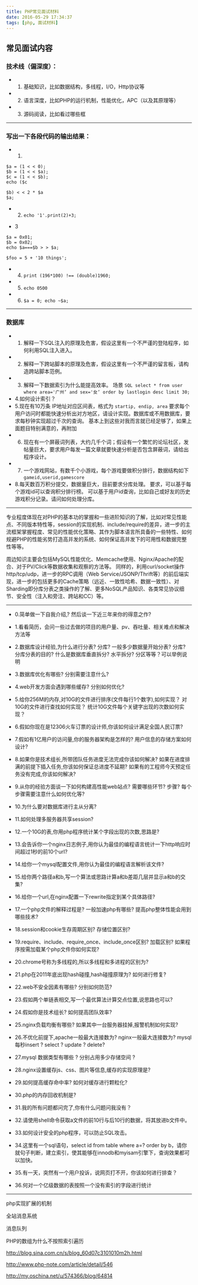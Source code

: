 ```yaml
---
title: PHP常见面试材料
date: 2016-05-29 17:34:37
tags: [php, 面试材料]
---
```


## 常见面试内容

### 技术线（偏深度）：
* 1. 基础知识，比如数据结构，多线程，I/O，Http协议等
* 2. 语言深度，比如PHP的运行机制，性能优化，APC（以及其原理等）
* 3. 源码阅读，比如看过哪些框
---
### 写出一下各段代码的输出结果：
* 1.
```
$a = (1 < < 0);
$b = (1 < < $a);
$c = (1 < < $b);
echo ($c

$b) < < 2 * $a
$a;
```
* 2. `echo '1'.print(2)+3; `

* 3
```
$a = 0x01;
$b = 0x02;
echo $a===$b > > $a;

$foo = 5 + '10 things';
```

* 4. `print (196*100) !== (double)1960;`

* 5. `echo 0500`

* 6. `$a = 0; echo ~$a;`
---
### 数据库

* 1. 解释一下SQL注入的原理及危害，假设这里有一个不严谨的登陆程序，如何利用SQL注入进入。
* 2. 解释一下跨站脚本的原理及危害，假设这里有一个不严谨的留言板，请构造跨站脚本范例。
* 3. 解释一下数据索引为什么能提高效率。
场景 `SQL select * from user where area='广州‘ and sex='女‘ order by lastlogin desc limit 30;`
* 4.如何设计索引？
* 5.现在有10万条 IP地址对应区间表，格式为 `startip, endip, area`
要求每个用户访问时都能快速分析出对方地区，请设计实现。数据库或不用数据库，要求每秒钟实现超过千次的查询。
基本上到这些对我而言就已经足够了，如果上面题目特别满意的，再附加
* 6. 现在有一个屏蔽词列表，大约几千个词；假设有一个繁忙的论坛社区，发帖量巨大，要求用户每发一篇文章就要快速分析是否包含屏蔽词，请给出程序设计。
* 7. 一个游戏网站，有数千个小游戏，每个游戏要做积分排行，数据结构如下
`gameid,userid,gamescore`
* 8.每天数百万积分提交，数据量巨大，目前要求分库处理。
要求，可以基于每个游戏id可以查询积分排行榜。 可以基于用户id查询，比如自己或好友的历史游戏积分记录。请问如何处理分库。
---

专业程度体现在对PHP的基本功的掌握和一些进阶知识的了解，比如对常见性能点、不同版本特性等，session的实现机制、include/require的差异，进一步的主流框架掌握程度、常见的性能优化策略、其作为脚本语言所具备的一些特性、如何规避PHP的性能劣势打造高并发的系统、如何保证高并发下的可用性和数据完整性等等。

周边知识主要会包括MySQL性能优化、Memcache使用、Nginx/Apache的配合、对于PV/Click等数据收集和观察的方法等。 同样的，利用curl/socket操作http/tcp/udp，进一步的RPC调用（Web Service/JSONP/Thrift等）的前后端实现，进一步的包括更多的Cache策略（远近、一致性哈希、数据一致性）、对Sharding即分库分表之类操作的了解、更多NoSQL产品知识、各类常见协议细节、安全性（注入和旁注、跨站和CC）等。

---

* 0.简单做一下自我介绍,? 然后谈一下近三年来你的得意之作?
* 1.看看简历，会问一些过去做的项目的用户量、pv、吞吐量、相关难点和解决方法等
* 2.数据库设计经验,为什么进行分表? 分库?
一般多少数据量开始分表? 分库? 分库分表的目的? 什么是数据库垂直拆分? 水平拆分? 分区等等？可以举例说明
* 3.数据库优化有哪些? 分别需要注意什么?
* 4.web开发方面会遇到哪些缓存? 分别如何优化?
* 5.给你256M的内存,对10G的文件进行排序(文件每行1个数字),如何实现？
对10G的文件进行查找如何实现？
统计10G文件每个关键字出现的次数如何实现？
* 6.假如你现在是12306火车订票的设计师,你该如何设计满足全国人民订票?
* 7.假如有1亿用户的访问量,你的服务器架构是怎样的? 用户信息的存储方案如何设计?
* 8.如果你是技术组长,所带团队任务进度无法完成你该如何解决?
如果在进度排满的前提下插入任务,你该如何保证总进度不延期?
如果有的工程师今天预定任务没有完成,你该如何解决?
* 9.从你的经验方面谈一下如何构建高性能web站点? 需要哪些环节? 步骤? 每个步骤需要注意什么如何优化等?
* 10.为什么要对数据库进行主从分离?
* 11.如何处理多服务器共享session?
* 12.一个10G的表,你用php程序统计某个字段出现的次数,思路是?
* 13.会告诉你一个nginx日志例子,用你认为最佳的编程语言统计一下http响应时间超过1秒的前10个url?
* 14.给你一个mysql配置文件,用你认为最佳的编程语言解析该文件?
* 15.给你两个路径a和b,写一个算法或思路计算a和b差距几层并显示a和b的交集?
* 16.给你一个url,在nginx配置一下rewrite指定到某个具体路径?
* 17.一个php文件的解释过程是? 一般加速php有哪些? 提高php整体性能会用到哪些技术?
* 18.session和cookie生存周期区别? 存储位置区别?
* 19.require、include、require_once、include_once区别? 加载区别? 如果程序按需加载某个php文件你如何实现?
* 20.chrome号称为多线程的,所以多线程和多进程的区别为?
* 21.php在2011年底出现hash碰撞,hash碰撞原理为? 如何进行修复?
* 22.web不安全因素有哪些? 分别如何防范?
* 23.假如两个单链表相交,写一个最优算法计算交点位置,说思路也可以?
* 24.假如你是技术组长? 如何提高团队效率?
* 25.nginx负载均衡有哪些? 如果其中一台服务器挂掉,报警机制如何实现?
* 26.不优化前提下,apache一般最大连接数为? nginx一般最大连接数为? mysql 每秒insert ? select ? update ? delete?
* 27.mysql 数据类型有哪些 ? 分别占用多少存储空间 ?
* 28.nginx设置缓存js、css、图片等信息,缓存的实现原理是?
* 29.如何提高缓存命中率? 如何对缓存进行颗粒化?
* 30.php的内存回收机制是?
* 31.我的所有问题都问完了,你有什么问题问我没有？

* 32.请使用shell命令获取a文件的前10行与后10行的数据，将其放进b文件中。
* 33.如何设计安全的php程序，可以防止SQL攻击。
* 34.这里有一个sql语句，select id from table where a=? order by b，请你就句子判断，建立索引，使其能够在innodb和myisam引擎下，查询效果都可以加快。
* 35.有一天，突然有一个用户投诉，说网页打不开，你该如何进行排查？
* 36.何对一个亿级数据的表按照一个没有索引的字段进行统计

---

php实现扩展的机制

全站消息系统


消息队列


PHP的数组为什么不按照索引遍历


http://blog.sina.com.cn/s/blog_60d07c3101010m2h.html

http://www.php-note.com/article/detail/546

http://my.oschina.net/u/574366/blog/64814